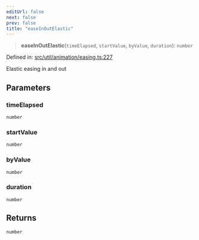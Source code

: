 ```yaml
---
editUrl: false
next: false
prev: false
title: "easeInOutElastic"
---
```


> **easeInOutElastic**(`timeElapsed`, `startValue`, `byValue`, `duration`): `number`

Defined in: [src/util/animation/easing.ts:227](https://github.com/fabricjs/fabric.js/blob/8748628df7e9de00ba77413bfc3ad9e9fe9d4f30/src/util/animation/easing.ts#L227)

Elastic easing in and out

## Parameters

### timeElapsed

`number`

### startValue

`number`

### byValue

`number`

### duration

`number`

## Returns

`number`
